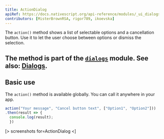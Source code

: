 ```yaml
---
title: ActionDialog
apiRef: https://docs.nativescript.org/api-reference/modules/_ui_dialogs_#action 
contributors: [MisterBrownRSA, rigor789, ikoevska]
---
```


The `action()` method shows a list of selectable options and a cancellation button. Use it to let the user choose between options or dismiss the selection.

The method is part of the [`dialogs`](https://docs.nativescript.org/api-reference/modules/_ui_dialogs_) module. See also: [Dialogs](https://docs.nativescript.org/ui/dialogs).
---

## Basic use

The `action()` method is available globally. You can call it anywhere in your app.

```JavaScript
action("Your message", "Cancel button text", ["Option1", "Option2"]))
.then(result => {
  console.log(result);
  })
```

[> screenshots for=ActionDialog <]